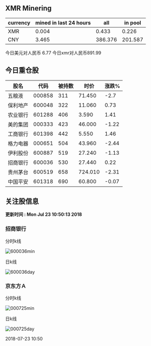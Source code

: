 ## XMR Minering

|currency|mined in last 24 hours|all|in pool|
|---|---|---|---|
|XMR|0.004|0.433|0.226|
|CNY|3.465|386.376|201.587|

今日美元对人民币 6.77	今日xmr对人民币891.99


## 今日重仓股 

|股名|代码|被持数|时价|涨跌%|
|---|---|---|---|---|
|五粮液|000858|311|71.450|-2.7|
|保利地产|600048|322|11.060|0.73|
|农业银行|601288|406|3.590|1.41|
|美的集团|000333|423|46.000|-1.22|
|工商银行|601398|442|5.550|1.46|
|格力电器|000651|504|43.960|-2.44|
|伊利股份|600887|519|27.240|-1.13|
|招商银行|600036|530|27.440|0.22|
|贵州茅台|600519|658|724.010|-2.31|
|中国平安|601318|690|60.800|-0.07|

## 关注股信息
**更新时间 : Mon Jul 23 10:50:13 2018**
### 招商银行 
分时k线

![600036min](http://image.sinajs.cn/newchart/min/n/sh600036.gif)

日k线

![600036day](http://image.sinajs.cn/newchart/daily/n/sh600036.gif)

### 京东方Ａ 
分时k线

![000725min](http://image.sinajs.cn/newchart/min/n/sz000725.gif)

日k线

![000725day](http://image.sinajs.cn/newchart/daily/n/sz000725.gif)

2018-07-23 10:50